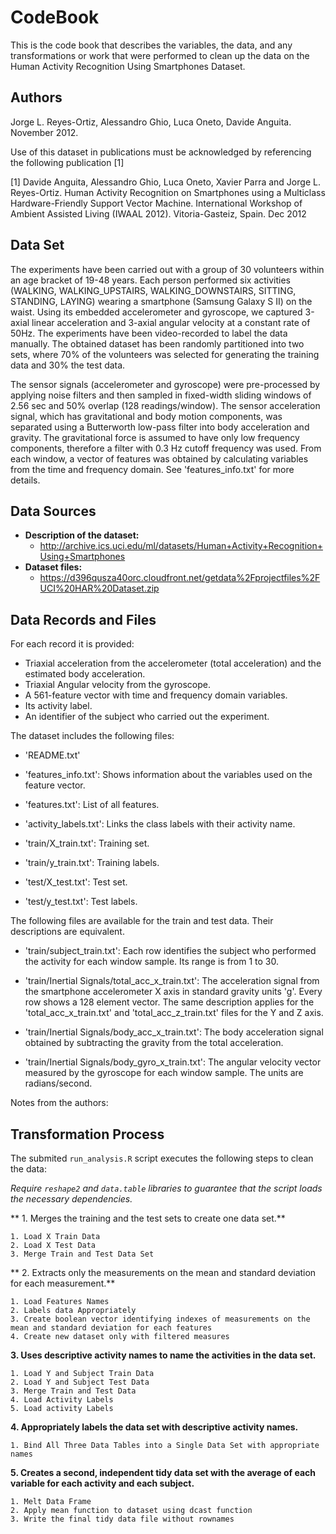 # CodeBook

This is the code book that describes the variables, the data, and any transformations or work that were performed to clean up the data on the Human Activity Recognition Using Smartphones Dataset.

## Authors
Jorge L. Reyes-Ortiz, Alessandro Ghio, Luca Oneto, Davide Anguita. November 2012.

Use of this dataset in publications must be acknowledged by referencing the following publication [1] 

[1] Davide Anguita, Alessandro Ghio, Luca Oneto, Xavier Parra and Jorge L. Reyes-Ortiz. Human Activity Recognition on Smartphones using a Multiclass Hardware-Friendly Support Vector Machine. International Workshop of Ambient Assisted Living (IWAAL 2012). Vitoria-Gasteiz, Spain. Dec 2012

## Data Set

The experiments have been carried out with a group of 30 volunteers within an age bracket of 19-48 years. Each person performed six activities (WALKING, WALKING_UPSTAIRS, WALKING_DOWNSTAIRS, SITTING, STANDING, LAYING) wearing a smartphone (Samsung Galaxy S II) on the waist. Using its embedded accelerometer and gyroscope, we captured 3-axial linear acceleration and 3-axial angular velocity at a constant rate of 50Hz. The experiments have been video-recorded to label the data manually. The obtained dataset has been randomly partitioned into two sets, where 70% of the volunteers was selected for generating the training data and 30% the test data. 

The sensor signals (accelerometer and gyroscope) were pre-processed by applying noise filters and then sampled in fixed-width sliding windows of 2.56 sec and 50% overlap (128 readings/window). The sensor acceleration signal, which has gravitational and body motion components, was separated using a Butterworth low-pass filter into body acceleration and gravity. The gravitational force is assumed to have only low frequency components, therefore a filter with 0.3 Hz cutoff frequency was used. From each window, a vector of features was obtained by calculating variables from the time and frequency domain. See 'features_info.txt' for more details. 

## Data Sources

* **Description of the dataset:**
	* http://archive.ics.uci.edu/ml/datasets/Human+Activity+Recognition+Using+Smartphones
* **Dataset files:**
	* https://d396qusza40orc.cloudfront.net/getdata%2Fprojectfiles%2FUCI%20HAR%20Dataset.zip


## Data Records and Files
For each record it is provided:
* Triaxial acceleration from the accelerometer (total acceleration) and the estimated body acceleration.
* Triaxial Angular velocity from the gyroscope. 
* A 561-feature vector with time and frequency domain variables. 
* Its activity label. 
* An identifier of the subject who carried out the experiment.

The dataset includes the following files:

- 'README.txt'

- 'features_info.txt': Shows information about the variables used on the feature vector.

- 'features.txt': List of all features.

- 'activity_labels.txt': Links the class labels with their activity name.

- 'train/X_train.txt': Training set.

- 'train/y_train.txt': Training labels.

- 'test/X_test.txt': Test set.

- 'test/y_test.txt': Test labels.

The following files are available for the train and test data. Their descriptions are equivalent.

- 'train/subject_train.txt': Each row identifies the subject who performed the activity for each window sample. Its range is from 1 to 30.

- 'train/Inertial Signals/total_acc_x_train.txt': The acceleration signal from the smartphone accelerometer X axis in standard gravity units 'g'. Every row shows a 128 element vector. The same description applies for the 'total_acc_x_train.txt' and 'total_acc_z_train.txt' files for the Y and Z axis.

- 'train/Inertial Signals/body_acc_x_train.txt': The body acceleration signal obtained by subtracting the gravity from the total acceleration.

- 'train/Inertial Signals/body_gyro_x_train.txt': The angular velocity vector measured by the gyroscope for each window sample. The units are radians/second.

Notes from the authors:

## Transformation Process

The submited ```run_analysis.R``` script executes the following steps to clean the data:

_Require ```reshape2``` and ```data.table``` libraries to guarantee that the script loads the necessary dependencies._

** 1. Merges the training and the test sets to create one data set.**

	1. Load X Train Data
	2. Load X Test Data
	3. Merge Train and Test Data Set

** 2. Extracts only the measurements on the mean and standard deviation for each measurement.**

	1. Load Features Names
	2. Labels data Appropriately
	3. Create boolean vector identifying indexes of measurements on the mean and standard deviation for each features
	4. Create new dataset only with filtered measures
**3. Uses descriptive activity names to name the activities in the data set.**

	1. Load Y and Subject Train Data
	2. Load Y and Subject Test Data
	3. Merge Train and Test Data
	4. Load Activity Labels
	5. Load activity Labels
**4. Appropriately labels the data set with descriptive activity names.**

	1. Bind All Three Data Tables into a Single Data Set with appropriate names
**5. Creates a second, independent tidy data set with the average of each variable for each activity and each subject.**

	1. Melt Data Frame
	2. Apply mean function to dataset using dcast function
	3. Write the final tidy data file without rownames